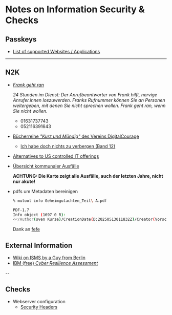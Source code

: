 
# Notes on Information Security & Checks

## Passkeys

- [List of supported Websites / Applications](https://passkeys.directory/)

---

## N2K

- [*Frank geht ran*](https://digitalcourage.de/frank-geht-ran)

  *24 Stunden im Dienst: Der Anrufbeantworter von Frank hilft, nervige Anrufer.innen loszuwerden. Franks Rufnummer können Sie an Personen weitergeben, mit denen Sie nicht sprechen wollen. Frank geht ran, wenn Sie nicht wollen.*
  - 01631737743  
  - 052116391643
- [Bücherreihe *"Kurz und Mündig"* des Vereins DigitalCourage](https://shop.digitalcourage.de/themen/kurzmuendig/)
  - [Ich habe doch nichts zu verbergen (Band 12)](https://shop.digitalcourage.de/nichts-zu-verbergen.html)
- [Alternatives to US controlled IT offerings](https://european-alternatives.eu)
- [Übersicht kommunaler Ausfälle](https://kommunaler-notbetrieb.de/)

  **ACHTUNG: Die Karte zeigt alle Ausfälle, auch der letzten Jahre, nicht nur akute!**

- pdfs um Metadaten bereinigen

  ```bash
  % mutool info Geheimgutachten_Teil\ A.pdf

  PDF-1.7
  Info object (1697 0 R):
  <</Author(sven Kurze)/CreationDate(D:20250513011832Z)/Creator(Vorschau)/ModDate(D:20250513165030+02'00')/Producer(macOS Version 12.7.6 \(Build 21H1320\) Quartz PDFContext)/Title(Band 1)>>`<br>
  ```

  Dank an [fefe](https://blog.fefe.de/?ts=96dab014)

## External Information

- [Wiki on ISMS by a Guy from Berlin](https://wiki.isms-ratgeber.info/wiki/Willkommen_im_ISMS-Ratgeber_WiKi)
- [IBM (free) *Cyber Resilience Assessment*](https://www.ibm.com/flashsystem/cyber-resilience#Cyber+resilience+assessment)

--

## Checks

- Webserver configuration
  - [Security Headers](https://securityheaders.com/)
